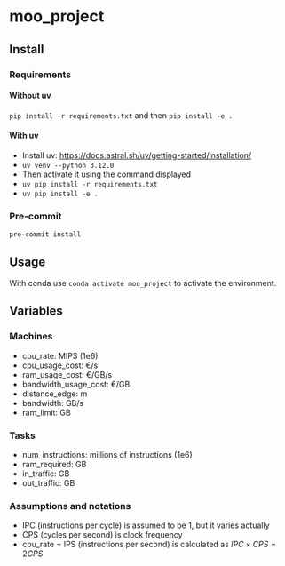 # moo_project

## Install

### Requirements

#### Without uv

`pip install -r requirements.txt` and then `pip install -e .`

#### With uv

- Install uv: https://docs.astral.sh/uv/getting-started/installation/
- `uv venv --python 3.12.0`
- Then activate it using the command displayed
- `uv pip install -r requirements.txt`
- `uv pip install -e .`

### Pre-commit

`pre-commit install`

## Usage

With conda use `conda activate moo_project` to activate the environment.

## Variables

### Machines

- cpu_rate: MIPS (1e6)
- cpu_usage_cost: €/s
- ram_usage_cost: €/GB/s
- bandwidth_usage_cost: €/GB
- distance_edge: m
- bandwidth: GB/s
- ram_limit: GB

### Tasks

- num_instructions: millions of instructions (1e6)
- ram_required: GB
- in_traffic: GB
- out_traffic: GB


### Assumptions and notations

- IPC (instructions per cycle) is assumed to be 1, but it varies actually
- CPS (cycles per second) is clock frequency
- cpu_rate = IPS (instructions per second) is calculated as $IPC \times CPS = 2 CPS$ 